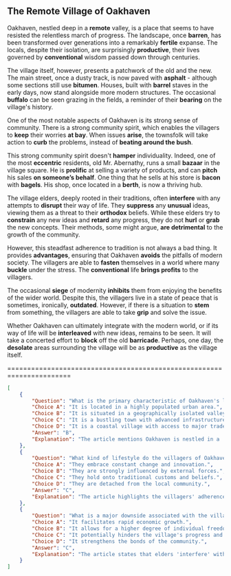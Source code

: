 ## The **Remote** Village of Oakhaven

Oakhaven, nestled deep in a **remote** valley, is a place that seems to have resisted the relentless march of progress. The landscape, once **barren**, has been transformed over generations into a remarkably **fertile** expanse. The locals, despite their isolation, are surprisingly **productive**, their lives governed by **conventional** wisdom passed down through centuries.

The village itself, however, presents a patchwork of the old and the new. The main street, once a dusty track, is now paved with **asphalt** - although some sections still use **bitumen**. Houses, built with **barrel** staves in the early days, now stand alongside more modern structures. The occasional **buffalo** can be seen grazing in the fields, a reminder of their **bearing** on the village's history.

One of the most notable aspects of Oakhaven is its strong sense of community. There is a strong community spirit, which enables the villagers to **keep** their worries **at bay**. When issues **arise**, the townsfolk will take action to **curb** the problems, instead of **beating around the bush**.

This strong community spirit doesn't **hamper** individuality. Indeed, one of the most **eccentric** residents, old Mr. Abernathy, runs a small **bazaar** in the village square. He is **prolific** at selling a variety of products, and can **pitch** his sales **on someone’s behalf**. One thing that he sells at his store is **bacon** with **bagels**. His shop, once located in a **berth**, is now a thriving hub.

The village elders, deeply rooted in their traditions, often **interfere** with any attempts to **disrupt** their way of life. They **suppress** any **unusual** ideas, viewing them as a threat to their **orthodox** beliefs. While these elders try to **constrain** any new ideas and **retard** any progress, they do not **hurl** or **grab** the new concepts. Their methods, some might argue, **are detrimental** to the growth of the community.

However, this steadfast adherence to tradition is not always a bad thing. It provides **advantages**, ensuring that Oakhaven **avoids** the pitfalls of modern society. The villagers are able to **fasten** themselves in a world where many **buckle** under the stress. The **conventional** life **brings profits** to the villagers.

The occasional **siege** of modernity **inhibits** them from enjoying the benefits of the wider world. Despite this, the villagers live in a state of peace that is sometimes, ironically, **outdated**. However, if there is a situation to **stem** from something, the villagers are able to take **grip** and solve the issue.

Whether Oakhaven can ultimately integrate with the modern world, or if its way of life will be **interleaved** with new ideas, remains to be seen. It will take a concerted effort to **block** off the old **barricade**. Perhaps, one day, the **desolate** areas surrounding the village will be as **productive** as the village itself.


======================================================================

```json
[
    {
        "Question": "What is the primary characteristic of Oakhaven's location?",
        "Choice A": "It is located in a highly populated urban area.",
        "Choice B": "It is situated in a geographically isolated valley.",
        "Choice C": "It is a bustling town with advanced infrastructure.",
        "Choice D": "It is a coastal village with access to major trade routes.",
        "Answer": "B",
        "Explanation": "The article mentions Oakhaven is nestled in a 'remote valley', indicating isolation."
    },
    {
        "Question": "What kind of lifestyle do the villagers of Oakhaven generally adhere to?",
        "Choice A": "They embrace constant change and innovation.",
        "Choice B": "They are strongly influenced by external forces.",
        "Choice C": "They hold onto traditional customs and beliefs.",
        "Choice D": "They are detached from the local community.",
        "Answer": "C",
        "Explanation": "The article highlights the villagers' adherence to 'conventional wisdom' and their elders' resistance to change."
    },
    {
        "Question": "What is a major downside associated with the village's resistance to change?",
        "Choice A": "It facilitates rapid economic growth.",
        "Choice B": "It allows for a higher degree of individual freedom.",
        "Choice C": "It potentially hinders the village's progress and exposure to new ideas.",
        "Choice D": "It strengthens the bonds of the community.",
        "Answer": "C",
        "Explanation": "The article states that elders 'interfere' with attempts to disrupt their way of life and 'constrain' new ideas, suggesting potential negative impacts on progress."
    }
]
```